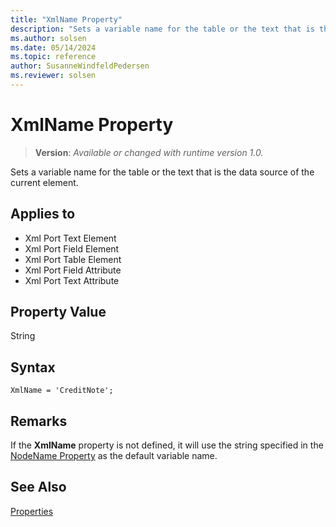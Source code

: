 ```yaml
---
title: "XmlName Property"
description: "Sets a variable name for the table or the text that is the data source of the current element."
ms.author: solsen
ms.date: 05/14/2024
ms.topic: reference
author: SusanneWindfeldPedersen
ms.reviewer: solsen
---
```

[//]: # (START>DO_NOT_EDIT)
[//]: # (IMPORTANT:Do not edit any of the content between here and the END>DO_NOT_EDIT.)
[//]: # (Any modifications should be made in the .xml files in the ModernDev repo.)
# XmlName Property
> **Version**: _Available or changed with runtime version 1.0._

Sets a variable name for the table or the text that is the data source of the current element.

## Applies to
-   Xml Port Text Element
-   Xml Port Field Element
-   Xml Port Table Element
-   Xml Port Field Attribute
-   Xml Port Text Attribute

[//]: # (IMPORTANT: END>DO_NOT_EDIT)


## Property Value

String

## Syntax

```AL
XmlName = 'CreditNote';
```

## Remarks

If the **XmlName** property is not defined, it will use the string specified in the [NodeName Property](./devenv-properties.md) as the default variable name.

## See Also  

[Properties](devenv-properties.md)